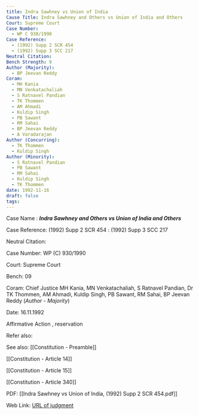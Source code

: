 ```yaml
---
title: Indra Sawhney vs Union of India
Cause Title: Indra Sawhney and Others vs Union of India and Others
Court: Supreme Court
Case Number:
  - WP C 930/1990
Case Reference:
  - (1992) Supp 2 SCR 454
  - (1992) Supp 3 SCC 217
Neutral Citation: 
Bench Strength: 9
Author (Majority):
  - BP Jeevan Reddy
Coram:
  - MH Kania
  - MN Venkatachaliah
  - S Ratnavel Pandian
  - TK Thommen
  - AM Ahmadi
  - Kuldip Singh
  - PB Sawant
  - RM Sahai
  - BP Jeevan Reddy
  - A Varadarajan
Author (Concurring):
  - TK Thommen
  - Kuldip Singh
Author (Minority):
  - S Ratnavel Pandian
  - PB Sawant
  - RM Sahai
  - Kuldip Singh
  - TK Thommen
date: 1992-11-16
draft: false
tags:
---
```

Case Name : ***Indra Sawhney and Others vs Union of India and Others***

Case Reference: (1992) Supp 2 SCR 454 :  (1992) Supp 3 SCC 217

Neutral Citation:

Case Number: WP (C) 930/1990

Court: Supreme Court

Bench: 09

Coram: Chief Justice MH Kania, MN Venkatachaliah, S Ratnavel Pandian, Dr TK Thommen, AM Ahmadi, Kuldip Singh, PB Sawant, RM Sahai, BP Jeevan Reddy (*Author - Majority*)

Date: 16.11.1992

Affirmative Action , reservation

Refer also:


See also:
[[Constitution - Preamble]]

[[Constitution - Article 14]]

[[Constitution - Article 15]]

[[Constitution - Article 340]]

PDF:
[[Indra Sawhney vs Union of India, (1992) Supp 2 SCR 454.pdf]]

Web Link: <a href="/All judgments/Indra Sawhney vs Union of India, (1992) Supp 2 SCR 454.pdf" target="_blank">URL of judgment</a>